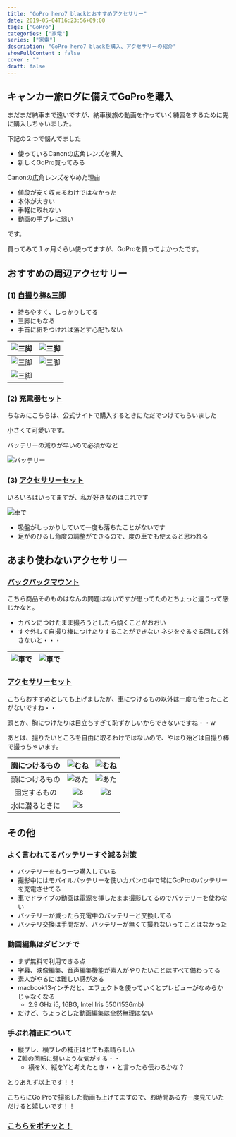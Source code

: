 ```yaml
---
title: "GoPro hero7 blackとおすすめアクセサリー"
date: 2019-05-04T16:23:56+09:00
tags: ["GoPro"] 
categories: ["家電"]
series: ["家電"]
description: "GoPro hero7 blackを購入、アクセサリーの紹介"
showFullContent : false
cover : ""
draft: false
---
```


## キャンカー旅ログに備えてGoProを購入
まだまだ納車まで遠いですが、納車後旅の動画を作っていく練習をするために先に購入しちゃいました。

下記の２つで悩んでました

- 使っているCanonの広角レンズを購入
- 新しくGoPro買ってみる

Canonの広角レンズをやめた理由

- 値段が安く収まるわけではなかった
- 本体が大きい
- 手軽に取れない
- 動画の手ブレに弱い

です。

買ってみて１ヶ月ぐらい使ってますが、GoProを買ってよかったです。


## おすすめの周辺アクセサリー

### (1) [自撮り棒&三脚](https://www.amazon.co.jp/gp/product/B01K9K5VRW/ref=ppx_yo_dt_b_asin_title_o04_s00?ie=UTF8&psc=1)

- 持ちやすく、しっかりしてる
- 三脚にもなる
- 手首に紐をつければ落とす心配もない

| ![三脚](/buygopro/1.jpg) | ![三脚](/buygopro/2.jpg) |
| :---: | :---: |
| ![三脚](/buygopro/3.jpg) | ![三脚](/buygopro/4.jpg) |
| ![三脚](/buygopro/5.jpg) |  |

### (2) [充電器セット](https://www.amazon.co.jp/GoPro-%E3%83%87%E3%83%A5%E3%82%A2%E3%83%AB-%E3%83%90%E3%83%83%E3%83%86%E3%83%AA%E3%83%BC-%E3%83%81%E3%83%A3%E3%83%BC%E3%82%B8%E3%83%A3%E3%83%BC-AADBD-001-AS/dp/B01MTZGD4E/ref=asc_df_B01MTZGD4E/?tag=jpgo-22&linkCode=df0&hvadid=266475471047&hvpos=1o1&hvnetw=g&hvrand=3934764617158237073&hvpone=&hvptwo=&hvqmt=&hvdev=c&hvdvcmdl=&hvlocint=&hvlocphy=1009216&hvtargid=pla-459391874638&psc=1)

ちなみにこちらは、公式サイトで購入するときにただでつけてもらいました

小さくて可愛いです。

バッテリーの減りが早いので必須かなと

![バッテリー](/buygopro/bat1.jpg)

### (3) [アクセサリーセット](https://www.amazon.co.jp/gp/product/B01N4K5VYY/ref=ppx_yo_dt_b_asin_title_o06_s00?ie=UTF8&psc=1)

いろいろはいってますが、私が好きなのはこれです

![車で](/buygopro/6.jpg)

- 吸盤がしっかりしていて一度も落ちたことがないです
- 足がのびるし角度の調整ができるので、度の車でも使えると思われる


## あまり使わないアクセサリー

### [バックパックマウント](https://www.amazon.co.jp/gp/product/B07CXN14NT/ref=ppx_yo_dt_b_asin_title_o03_s00?ie=UTF8&psc=1)

こちら商品そのものはなんの問題はないですが思ってたのとちょっと違うって感じかなと。

  - カバンにつけたまま撮ろうとしたら傾くことがおおい
  - すぐ外して自撮り棒につけたりすることができない
    ネジをぐるぐる回して外さないと・・・

| ![車で](/buygopro/b1.jpg) | ![車で](/buygopro/b1.jpg) |
| :---: | :---: |

### [アクセサリーセット](https://www.amazon.co.jp/gp/product/B01N4K5VYY/ref=ppx_yo_dt_b_asin_title_o06_s00?ie=UTF8&psc=1)

こちらおすすめとしても上げましたが、車につけるもの以外は一度も使ったことがないですね・・

頭とか、胸につけたりは目立ちすぎて恥ずかしいからできないですね・・w

あとは、撮りたいところを自由に取るわけではないので、やはり殆どは自撮り棒で撮っちゃいます。

| 胸につけるもの | ![むね](/buygopro/a1.jpg) | ![むね](/buygopro/a2.jpg) |
| :---: | :---: | :---: |
| 頭につけるもの | ![あた](/buygopro/a3.jpg) | ![あた](/buygopro/a4.jpg) |
| 固定するもの | ![s](/buygopro/a6.jpg) | ![s](/buygopro/a7.jpg) |
| 水に潜るときに | ![s](/buygopro/a5.jpg) |  |


## その他
### よく言われてるバッテリーすぐ減る対策
- バッテリーをもう一つ購入している
- 撮影中にはモバイルバッテリーを使いカバンの中で常にGoProのバッテリーを充電させてる
- 車でドライブの動画は電源を挿したまま撮影してるのでバッテリーを使わない
- バッテリーが減ったら充電中のバッテリーと交換してる
- バッテリ交換は手間だが、バッテリーが無くて撮れないってことはなかった

### 動画編集はダビンチで
- まず無料で利用できる点
- 字幕、映像編集、音声編集機能が素人がやりたいことはすべて備わってる
- 素人がやるには難しい感がある
- macbook13インチだと、エフェクトを使っていくとプレビューがなめらかじゃなくなる
  - 2.9 GHz i5, 16BG, Intel Iris 550(1536mb)
- だけど、ちょっとした動画編集は全然無理はない

### 手ぶれ補正について
- 縦ブレ、横ブレの補正はとても素晴らしい
- Z軸の回転に弱いような気がする・・
  - 横をX、縦をYと考えたとき・・と言ったら伝わるかな？


とりあえず以上です！！

こちらにGo Proで撮影した動画も上げてますので、お時間ある方一度見ていただけると嬉しいです！！

### [こちらをポチッと！](https://www.youtube.com/watch?v=gBLOUncQ75o)
